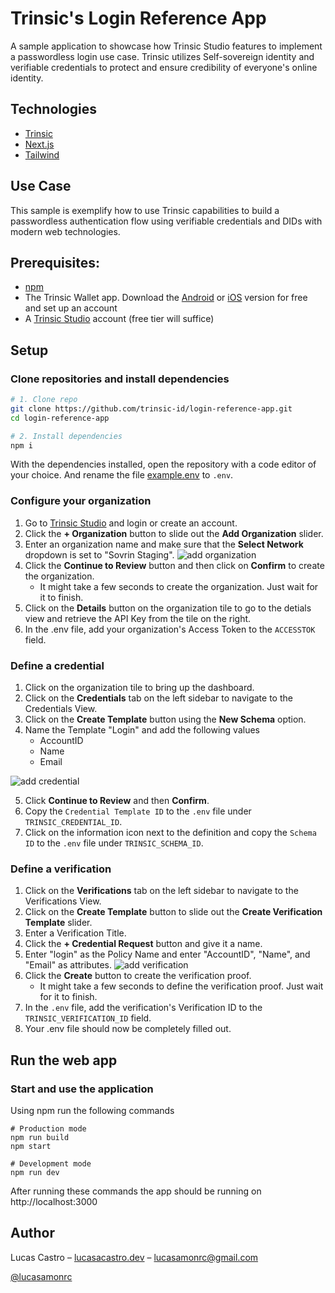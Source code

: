 # Trinsic's Login Reference App

A sample application to showcase how Trinsic Studio features to implement a passwordless login use case. Trinsic utilizes Self-sovereign identity and verifiable credentials to protect and ensure credibility of everyone's online identity.

## Technologies

- [Trinsic](https://trinsic.id/)
- [Next.js](https://nextjs.org)
- [Tailwind](https://tailwindcss.com/)

## Use Case
This sample is exemplify how to use Trinsic capabilities to build a passwordless authentication flow using verifiable credentials and DIDs with modern web technologies.

## Prerequisites:
- [npm](https://www.npmjs.com/get-npm)
- The Trinsic Wallet app. Download the [Android](https://play.google.com/store/apps/details?id=id.streetcred.apps.mobile) or [iOS](https://apps.apple.com/us/app/trinsic-wallet/id1475160728) version for free and set up an account
- A [Trinsic Studio](https://trinsic.studio) account (free tier will suffice) 

## Setup

### Clone repositories and install dependencies

```sh
# 1. Clone repo
git clone https://github.com/trinsic-id/login-reference-app.git
cd login-reference-app

# 2. Install dependencies
npm i
```

With the dependencies installed, open the repository with a code editor of your choice. And rename the file [example.env](./example.env) to `.env`.

### Configure your organization
 1. Go to <a href="https://studio.trinsic.id" target="_blank">Trinsic Studio</a> and login or create an account.
 2. Click the **+ Organization** button to slide out the **Add Organization** slider.
 3. Enter an organization name and make sure that the **Select Network** dropdown is set to "Sovrin Staging".
 ![add organization](https://raw.githubusercontent.com/trinsic-id/verifier-reference-app/master/assets/addOrg.png)
 4. Click the **Continue to Review** button and then click on **Confirm** to create the organization.
    - It might take a few seconds to create the organization. Just wait for it to finish.
 5. Click on the **Details** button on the organization tile to go to the detials view and retrieve the API Key from the tile on the right.
 6. In the .env file, add your organization's Access Token to the `ACCESSTOK` field.
    
### Define a credential
 1. Click on the organization tile to bring up the dashboard.
 2. Click on the **Credentials** tab on the left sidebar to navigate to the Credentials View.
 3. Click on the **Create Template** button using the **New Schema** option.
 4. Name the Template "Login" and add the following values
     - AccountID
     - Name
     - Email

 ![add credential](https://i.ibb.co/5MtNcL2/Screen-Shot-2022-03-22-at-10-50-34-AM.png)

 5. Click **Continue to Review** and then **Confirm**.
 6. Copy the `Credential Template ID` to the `.env` file under `TRINSIC_CREDENTIAL_ID`.
 7. Click on the information icon next to the definition and copy the `Schema ID` to the `.env` file under `TRINSIC_SCHEMA_ID`.
 
### Define a verification
1. Click on the **Verifications** tab on the left sidebar to navigate to the Verifications View.
2. Click on the **Create Template** button to slide out the **Create Verification Template** slider.
3. Enter a Verification Title.
4. Click the **+ Credential Request** button and give it a name.
5. Enter "login" as the Policy Name and enter "AccountID", "Name", and "Email" as attributes.
![add verification](https://i.ibb.co/MP4zwfV/Screen-Shot-2022-03-22-at-10-54-59-AM.png)
6. Click the **Create** button to create the verification proof.
    - It might take a few seconds to define the verification proof. Just wait for it to finish.
7. In the `.env` file, add the verification's Verification ID to the `TRINSIC_VERIFICATION_ID` field.
8. Your .env file should now be completely filled out.

## Run the web app
 
### Start and use the application

Using npm run the following commands

```
# Production mode
npm run build
npm start

# Development mode
npm run dev
```

After running these commands the app should be running on http://localhost:3000


## Author

Lucas Castro – [lucasacastro.dev](https://www.lucasacastro.dev) – lucasamonrc@gmail.com

[@lucasamonrc](https://github.com/lucasamonrc)
